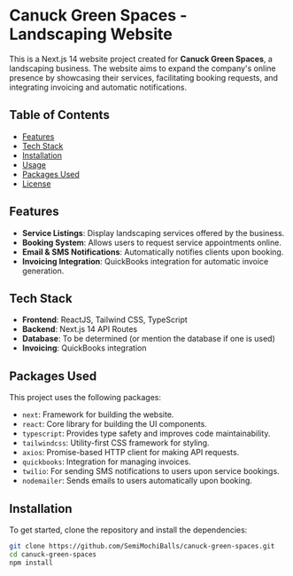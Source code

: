 # Canuck Green Spaces - Landscaping Website

This is a Next.js 14 website project created for **Canuck Green Spaces**, a landscaping business. The website aims to expand the company's online presence by showcasing their services, facilitating booking requests, and integrating invoicing and automatic notifications.

## Table of Contents

- [Features](#features)
- [Tech Stack](#tech-stack)
- [Installation](#installation)
- [Usage](#usage)
- [Packages Used](#packages-used)
- [License](#license)

## Features

- **Service Listings**: Display landscaping services offered by the business.
- **Booking System**: Allows users to request service appointments online.
- **Email & SMS Notifications**: Automatically notifies clients upon booking.
- **Invoicing Integration**: QuickBooks integration for automatic invoice generation.

## Tech Stack

- **Frontend**: ReactJS, Tailwind CSS, TypeScript
- **Backend**: Next.js 14 API Routes
- **Database**: To be determined (or mention the database if one is used)
- **Invoicing**: QuickBooks integration

## Packages Used

This project uses the following packages:

- `next`: Framework for building the website.
- `react`: Core library for building the UI components.
- `typescript`: Provides type safety and improves code maintainability.
- `tailwindcss`: Utility-first CSS framework for styling.
- `axios`: Promise-based HTTP client for making API requests.
- `quickbooks`: Integration for managing invoices.
- `twilio`: For sending SMS notifications to users upon service bookings.
- `nodemailer`: Sends emails to users automatically upon booking.

## Installation

To get started, clone the repository and install the dependencies:

```bash
git clone https://github.com/SemiMochiBalls/canuck-green-spaces.git
cd canuck-green-spaces
npm install
